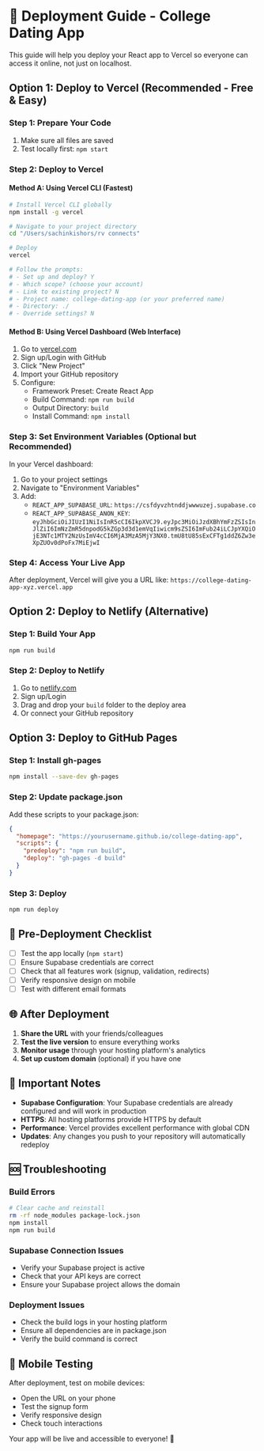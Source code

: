 # 🚀 Deployment Guide - College Dating App

This guide will help you deploy your React app to Vercel so everyone can access it online, not just on localhost.

## Option 1: Deploy to Vercel (Recommended - Free & Easy)

### Step 1: Prepare Your Code
1. Make sure all files are saved
2. Test locally first: `npm start`

### Step 2: Deploy to Vercel

#### Method A: Using Vercel CLI (Fastest)
```bash
# Install Vercel CLI globally
npm install -g vercel

# Navigate to your project directory
cd "/Users/sachinkishors/rv connects"

# Deploy
vercel

# Follow the prompts:
# - Set up and deploy? Y
# - Which scope? (choose your account)
# - Link to existing project? N
# - Project name: college-dating-app (or your preferred name)
# - Directory: ./
# - Override settings? N
```

#### Method B: Using Vercel Dashboard (Web Interface)
1. Go to [vercel.com](https://vercel.com)
2. Sign up/Login with GitHub
3. Click "New Project"
4. Import your GitHub repository
5. Configure:
   - Framework Preset: Create React App
   - Build Command: `npm run build`
   - Output Directory: `build`
   - Install Command: `npm install`

### Step 3: Set Environment Variables (Optional but Recommended)
In your Vercel dashboard:
1. Go to your project settings
2. Navigate to "Environment Variables"
3. Add:
   - `REACT_APP_SUPABASE_URL`: `https://csfdyvzhtnddjwwwuzej.supabase.co`
   - `REACT_APP_SUPABASE_ANON_KEY`: `eyJhbGciOiJIUzI1NiIsInR5cCI6IkpXVCJ9.eyJpc3MiOiJzdXBhYmFzZSIsInJlZiI6ImNzZmR5dnpodG5kZGp3d3d1emVqIiwicm9sZSI6ImFub24iLCJpYXQiOjE3NTc1MTY2NzUsImV4cCI6MjA3MzA5MjY3NX0.tmU8tU85sExCFTg1ddZ6Zw3eXpZUOv0dPoFx7MiEjwI`

### Step 4: Access Your Live App
After deployment, Vercel will give you a URL like:
`https://college-dating-app-xyz.vercel.app`

## Option 2: Deploy to Netlify (Alternative)

### Step 1: Build Your App
```bash
npm run build
```

### Step 2: Deploy to Netlify
1. Go to [netlify.com](https://netlify.com)
2. Sign up/Login
3. Drag and drop your `build` folder to the deploy area
4. Or connect your GitHub repository

## Option 3: Deploy to GitHub Pages

### Step 1: Install gh-pages
```bash
npm install --save-dev gh-pages
```

### Step 2: Update package.json
Add these scripts to your package.json:
```json
{
  "homepage": "https://yourusername.github.io/college-dating-app",
  "scripts": {
    "predeploy": "npm run build",
    "deploy": "gh-pages -d build"
  }
}
```

### Step 3: Deploy
```bash
npm run deploy
```

## 🔧 Pre-Deployment Checklist

- [ ] Test the app locally (`npm start`)
- [ ] Ensure Supabase credentials are correct
- [ ] Check that all features work (signup, validation, redirects)
- [ ] Verify responsive design on mobile
- [ ] Test with different email formats

## 🌐 After Deployment

1. **Share the URL** with your friends/colleagues
2. **Test the live version** to ensure everything works
3. **Monitor usage** through your hosting platform's analytics
4. **Set up custom domain** (optional) if you have one

## 🚨 Important Notes

- **Supabase Configuration**: Your Supabase credentials are already configured and will work in production
- **HTTPS**: All hosting platforms provide HTTPS by default
- **Performance**: Vercel provides excellent performance with global CDN
- **Updates**: Any changes you push to your repository will automatically redeploy

## 🆘 Troubleshooting

### Build Errors
```bash
# Clear cache and reinstall
rm -rf node_modules package-lock.json
npm install
npm run build
```

### Supabase Connection Issues
- Verify your Supabase project is active
- Check that your API keys are correct
- Ensure your Supabase project allows the domain

### Deployment Issues
- Check the build logs in your hosting platform
- Ensure all dependencies are in package.json
- Verify the build command is correct

## 📱 Mobile Testing

After deployment, test on mobile devices:
- Open the URL on your phone
- Test the signup form
- Verify responsive design
- Check touch interactions

Your app will be live and accessible to everyone! 🎉
